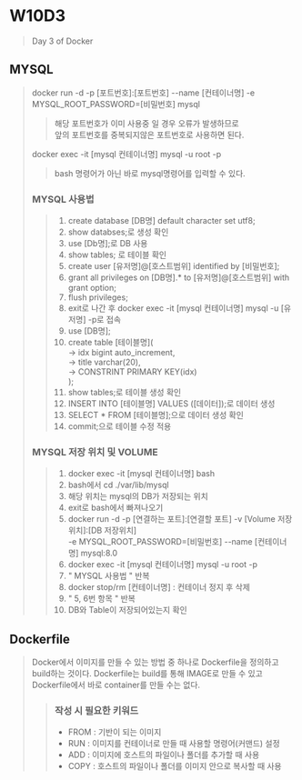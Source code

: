 # W10D3
> Day 3 of Docker


## MYSQL
> docker run -d -p [포트번호]:[포트번호] --name [컨테이너명] -e MYSQL_ROOT_PASSWORD=[비밀번호] mysql
> > 해당 포트번호가 이미 사용중 일 경우 오류가 발생하므로<br> 앞의 포트번호를 중복되지않은 포트번호로 사용하면 된다.
>
> docker exec -it [mysql 컨테이너명] mysql -u root -p
> > bash 명령어가 아닌 바로 mysql명령어를 입력할 수 있다.
>
> ### MYSQL 사용법
> > 1. create database [DB명] default character set utf8;
> > 2. show databses;로 생성 확인
> > 3. use [Db명];로 DB 사용
> > 4. show tables; 로 테이블 확인
> > 5. create user [유저명]@[호스트범위] identified by [비밀번호];
> > 6. grant all privileges on [DB명].* to [유저명]@[호스트범위] with grant option;
> > 7. flush privileges;
> > 8. exit로 나간 후 docker exec -it [mysql 컨테이너명] mysql -u [유저명] -p로 접속
> > 9. use [DB명];
> > 10. create table [테이블명](<br>
> >  -> idx bigint auto_increment,<br>
> >  -> title varchar(20),<br>
> >  -> CONSTRINT PRIMARY KEY(idx)<br>
> >     );<br>
> > 11. show tables;로 테이블 생성 확인
> > 12. INSERT INTO [테이블명] VALUES ([데이터]);로 데이터 생성
> > 13. SELECT * FROM [테이블명];으로 데이터 생성 확인
> > 14. commit;으로 테이블 수정 적용
> 
> ### MYSQL 저장 위치 및 VOLUME
> > 1. docker exec -it [mysql 컨테이너명] bash
> > 2. bash에서 cd ./var/lib/mysql
> > 3. 해당 위치는 mysql의 DB가 저장되는 위치
> > 4. exit로 bash에서 빠져나오기
> > 5. docker run -d -p [연결하는 포트]:[연결할 포트] -v [Volume 저장위치]:[DB 저장위치]<br> -e MYSQL_ROOT_PASSWORD=[비밀번호] --name [컨테이너명] mysql:8.0
> > 6. docker exec -it [mysql 컨테이너명] mysql -u root -p
> > 7. " MYSQL 사용법 " 반복
> > 8. docker stop/rm [컨테이너명] : 컨테이너 정지 후 삭제
> > 9. " 5, 6번 항목 " 반복
> > 10. DB와 Table이 저장되어있는지 확인

## Dockerfile
> Docker에서 이미지를 만들 수 있는 방법 중 하나로 Dockerfile을 정의하고 build하는 것이다.
> Dockerfile는 build를 통해 IMAGE로 만들 수 있고 Dockerfile에서 바로 container를 만들 수는 없다.
> > ### 작성 시 필요한 키워드
> > - FROM : 기반이 되는 이미지
> > - RUN : 이미지를 컨테이너로 만들 때 사용할 명령어(커맨드) 설정
> > - ADD : 이미지에 호스트의 파일이나 폴더를 추가할 때 사용
> > - COPY : 호스트의 파일이나 폴더를 이미지 안으로 복사할 때 사용
